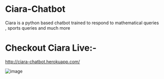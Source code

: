 # Ciara-Chatbot

Ciara is a python based chatbot trained to respond to mathematical queries , sports queries and much more

# Checkout Ciara Live:-
http://ciara-chatbot.herokuapp.com/

![image](https://github.com/antrikshmisri/Ciara-Chatbot/blob/master/screenshots/ss_04.jpeg)

